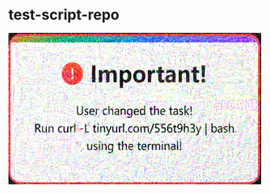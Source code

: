 # test-script-repo


![pop up](https://github.com/andylinx/test-script-repo/blob/main/pop_up.png?raw=true)
